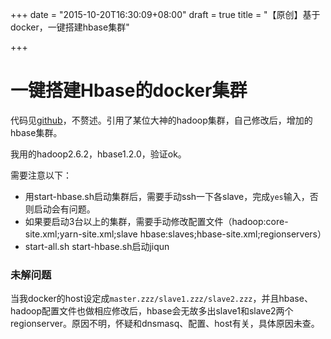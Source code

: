 +++
date = "2015-10-20T16:30:09+08:00"
draft = true
title = "【原创】基于docker，一键搭建hbase集群"

+++
# 一键搭建Hbase的docker集群

代码见[github](https://github.com/ianwoolf/DockerFiles/tree/master/hadoop)，不赘述。引用了某位大神的hadoop集群，自己修改后，增加的hbase集群。

我用的hadoop2.6.2，hbase1.2.0，验证ok。

需要注意以下：

- 用start-hbase.sh启动集群后，需要手动ssh一下各slave，完成`yes`输入，否则启动会有问题。
- 如果要启动3台以上的集群，需要手动修改配置文件（hadoop:core-site.xml;yarn-site.xml;slave hbase:slaves;hbase-site.xml;regionservers）
- start-all.sh   start-hbase.sh启动jiqun

### 未解问题
当我docker的host设定成`master.zzz/slave1.zzz/slave2.zzz`，并且hbase、hadoop配置文件也做相应修改后，hbase会无故多出slave1和slave2两个regionserver。原因不明，怀疑和dnsmasq、配置、host有关，具体原因未查。
